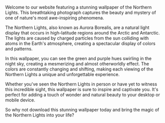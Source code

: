 <!--
Write me content for website with wallpaper "A photograph of the Northern Lights, with the green and purple hues swirling in the night sky."
-->

<!--font:Montserrat-->

Welcome to our website featuring a stunning wallpaper of the Northern Lights. This breathtaking photograph captures the beauty and mystery of one of nature's most awe-inspiring phenomena.

The Northern Lights, also known as Aurora Borealis, are a natural light display that occurs in high-latitude regions around the Arctic and Antarctic. The lights are caused by charged particles from the sun colliding with atoms in the Earth's atmosphere, creating a spectacular display of colors and patterns.

In this wallpaper, you can see the green and purple hues swirling in the night sky, creating a mesmerizing and almost otherworldly effect. The colors are constantly changing and shifting, making each viewing of the Northern Lights a unique and unforgettable experience.

Whether you've seen the Northern Lights in person or have yet to witness this incredible sight, this wallpaper is sure to inspire and captivate you. It's perfect for adding a touch of wonder and natural beauty to your desktop or mobile device.

So why not download this stunning wallpaper today and bring the magic of the Northern Lights into your life?
